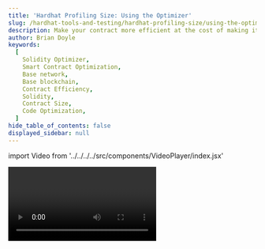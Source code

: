 ```yaml
---
title: 'Hardhat Profiling Size: Using the Optimizer'
slug: /hardhat-tools-and-testing/hardhat-profiling-size/using-the-optimizer-vid
description: Make your contract more efficient at the cost of making it bigger.
author: Brian Doyle
keywords:
  [
    Solidity Optimizer,
    Smart Contract Optimization,
    Base network,
    Base blockchain,
    Contract Efficiency,
    Solidity,
    Contract Size,
    Code Optimization,
  ]
hide_table_of_contents: false
displayed_sidebar: null
---
```


import Video from '../../../../src/components/VideoPlayer/index.jsx'

<Video videoId='863777593' title='Using the Optimizer' />

